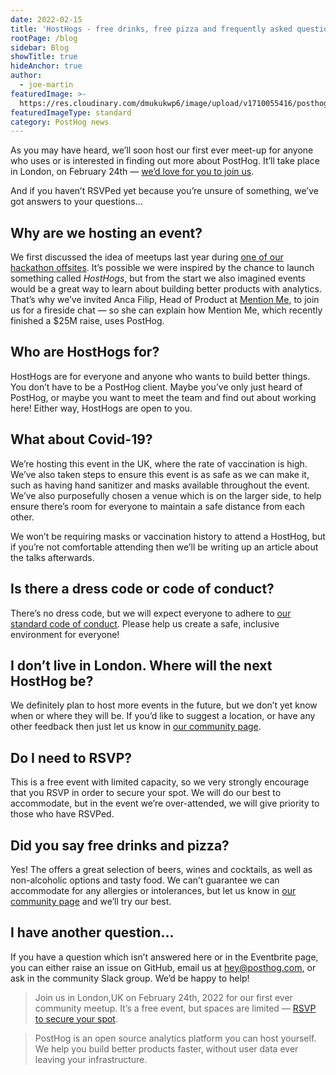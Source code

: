 ```yaml
---
date: 2022-02-15
title: 'HostHogs - free drinks, free pizza and frequently asked questions'
rootPage: /blog
sidebar: Blog
showTitle: true
hideAnchor: true
author:
  - joe-martin
featuredImage: >-
  https://res.cloudinary.com/dmukukwp6/image/upload/v1710055416/posthog.com/contents/images/blog/hosthog-banner.png
featuredImageType: standard
category: PostHog news
---
```


As you may have heard, we’ll soon host our first ever meet-up for anyone who uses or is interested in finding out more about PostHog. It’ll take place in London, on February 24th — [we’d love for you to join us](https://www.eventbrite.com/e/hosthog-london-2022-tickets-259372428917). 

And if you haven’t RSVPed yet because you’re unsure of something, we’ve got answers to your questions…

## Why are we hosting an event?

We first discussed the idea of meetups last year during [one of our hackathon offsites](/handbook/company/offsites). It’s possible we were inspired by the chance to launch something called _HostHogs_, but from the start we also imagined events would be a great way to learn about building better products with analytics. That’s why we’ve invited Anca Filip, Head of Product at [Mention Me](/customers/mention-me), to join us for a fireside chat — so she can explain how Mention Me, which recently finished a $25M raise, uses PostHog.

## Who are HostHogs for?

HostHogs are for everyone and anyone who wants to build better things. You don’t have to be a PostHog client. Maybe you’ve only just heard of PostHog, or maybe you want to meet the team and find out about working here! Either way, HostHogs are open to you.

## What about Covid-19?

We’re hosting this event in the UK, where the rate of vaccination is high. We’ve also taken steps to ensure this event is as safe as we can make it, such as having hand sanitizer and masks available throughout the event. We’ve also purposefully chosen a venue which is on the larger side, to help ensure there’s room for everyone to maintain a safe distance from each other. 

We won’t be requiring masks or vaccination history to attend a HostHog, but if you’re not comfortable attending then we’ll be writing up an article about the talks afterwards. 

## Is there a dress code or code of conduct?

There’s no dress code, but we will expect everyone to adhere to [our standard code of conduct](/docs/contribute/code-of-conduct). Please help us create a safe, inclusive environment for everyone! 

## I don’t live in London. Where will the next HostHog be?

We definitely plan to host more events in the future, but we don’t yet know when or where they will be. If you’d like to suggest a location, or have any other feedback then just let us know in [our community page](/posts). 

## Do I need to RSVP?

This is a free event with limited capacity, so we very strongly encourage that you RSVP in order to secure your spot. We will do our best to accommodate, but in the event we’re over-attended, we will give priority to those who have RSVPed. 

## Did you say free drinks and pizza?

Yes! The offers a great selection of beers, wines and cocktails, as well as non-alcoholic options and tasty food. We can’t guarantee we can accommodate for any allergies or intolerances, but let us know in [our community page](/posts) and we’ll try our best.

## I have another question...

If you have a question which isn’t answered here or in the Eventbrite page, you can either raise an issue on GitHub, email us at hey@posthog.com,  or ask in the community Slack group. We’d be happy to help!

> Join us in London,UK  on February 24th, 2022 for our first ever community meetup. It’s a free event, but spaces are limited — [RSVP to secure your spot](https://www.eventbrite.com/e/hosthog-london-2022-tickets-259372428917). 

> PostHog is an open source analytics platform you can host yourself. We help you build better products faster, without user data ever leaving your infrastructure.

<ArrayCTA />
